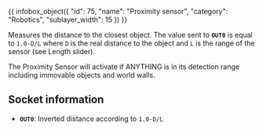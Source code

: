 {{ infobox_object({
	"id": 75,
	"name": "Proximity sensor",
	"category": "Robotics",
	"sublayer_width": 15
}) }}

Measures the distance to the closest object. The value sent to **`OUT0`** is equal to `1.0-D/L` where `D` is the real distance to the object and `L` is the range of the sensor (see Length slider).

The Proximity Sensor will activate if ANYTHING is in its detection range including immovable objects and world walls.

## Socket information
- **`OUT0`**: Inverted distance according to `1.0-D/L`
